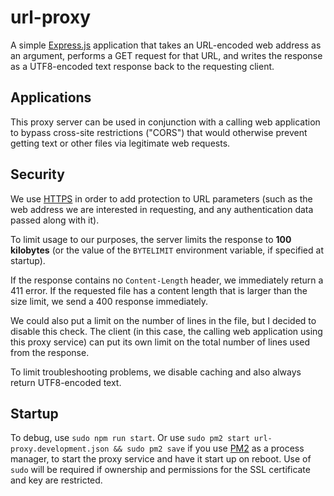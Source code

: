 # url-proxy

A simple [Express.js](https://expressjs.com/) application that takes an URL-encoded web address as an argument, performs a GET request for that URL, and writes the response as a UTF8-encoded text response back to the requesting client. 

## Applications

This proxy server can be used in conjunction with a calling web application to bypass cross-site restrictions ("CORS") that would otherwise prevent getting text or other files via legitimate web requests.

## Security

We use [HTTPS](https://https.cio.gov/faq/#what-information-does-https-protect) in order to add protection to URL parameters (such as the web address we are interested in requesting, and any authentication data passed along with it).

To limit usage to our purposes, the server limits the response to **100 kilobytes** (or the value of the `BYTELIMIT` environment variable, if specified at startup). 

If the response contains no `Content-Length` header, we immediately return a 411 error. If the requested file has a content length that is larger than the size limit, we send a 400 response immediately. 

We could also put a limit on the number of lines in the file, but I decided to disable this check. The client (in this case, the calling web application using this proxy service) can put its own limit on the total number of lines used from the response.

To limit troubleshooting problems, we disable caching and also always return UTF8-encoded text.

## Startup

To debug, use `sudo npm run start`. Or use `sudo pm2 start url-proxy.development.json && sudo pm2 save` if you use [PM2](http://pm2.keymetrics.io/) as a process manager, to start the proxy service and have it start up on reboot. Use of `sudo` will be required if ownership and permissions for the SSL certificate and key are restricted.